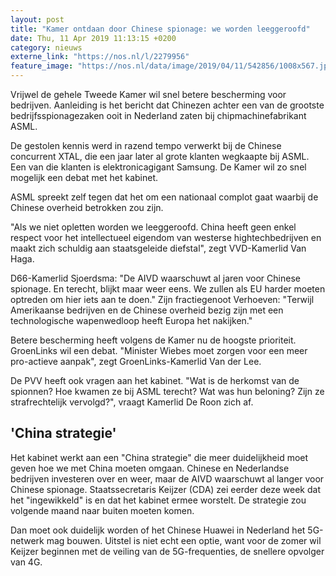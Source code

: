 ```yaml
---
layout: post
title: "Kamer ontdaan door Chinese spionage: we worden leeggeroofd"
date: Thu, 11 Apr 2019 11:13:15 +0200
category: nieuws
externe_link: "https://nos.nl/l/2279956"
feature_image: "https://nos.nl/data/image/2019/04/11/542856/1008x567.jpg"
---
```


<p>Vrijwel de gehele Tweede Kamer wil snel betere bescherming voor bedrijven. Aanleiding is het bericht dat Chinezen achter een van de grootste bedrijfsspionagezaken ooit in Nederland zaten bij chipmachinefabrikant ASML.</p>
<p>De gestolen kennis werd in razend tempo verwerkt bij de Chinese concurrent XTAL, die een jaar later al grote klanten wegkaapte bij ASML. Een van die klanten is elektronicagigant Samsung. De Kamer wil zo snel mogelijk een debat met het kabinet.</p>
<p>ASML spreekt zelf tegen dat het om een nationaal complot gaat waarbij de Chinese overheid betrokken zou zijn.</p>
<p>"Als we niet opletten worden we leeggeroofd. China heeft geen enkel respect voor het intellectueel eigendom van westerse hightechbedrijven en maakt zich schuldig aan staatsgeleide diefstal", zegt VVD-Kamerlid Van Haga.</p>
<p>D66-Kamerlid Sjoerdsma: "De AIVD waarschuwt al jaren voor Chinese spionage. En terecht, blijkt maar weer eens. We zullen als EU harder moeten optreden om hier iets aan te doen." Zijn fractiegenoot Verhoeven: "Terwijl Amerikaanse bedrijven en de Chinese overheid bezig zijn met een technologische wapenwedloop heeft Europa het nakijken."</p>
<p>Betere bescherming heeft volgens de Kamer nu de hoogste prioriteit. GroenLinks wil een debat. "Minister Wiebes moet zorgen voor een meer pro-actieve aanpak", zegt GroenLinks-Kamerlid Van der Lee.</p>
<p>De PVV heeft ook vragen aan het kabinet. "Wat is de herkomst van de spionnen? Hoe kwamen ze bij ASML terecht? Wat was hun beloning? Zijn ze strafrechtelijk vervolgd?", vraagt Kamerlid De Roon zich af.</p>
<h2>'China strategie'</h2>
<p>Het kabinet werkt aan een "China strategie" die meer duidelijkheid moet geven hoe we met China moeten omgaan. Chinese en Nederlandse bedrijven investeren over en weer, maar de AIVD waarschuwt al langer voor Chinese spionage. Staatssecretaris Keijzer (CDA) zei eerder deze week dat het "ingewikkeld" is en dat het kabinet ermee worstelt. De strategie zou volgende maand naar buiten moeten komen.</p>
<p>Dan moet ook duidelijk worden of het Chinese Huawei in Nederland het 5G-netwerk mag bouwen. Uitstel is niet echt een optie, want voor de zomer wil Keijzer beginnen met de veiling van de 5G-frequenties, de snellere opvolger van 4G.</p>
